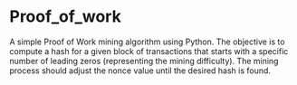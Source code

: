 # Proof_of_work
A simple Proof of Work mining algorithm using Python. The objective is to compute a hash for a given block of transactions that starts with a specific number of leading zeros (representing the mining difficulty). The mining process should adjust the nonce value until the desired hash is found.
